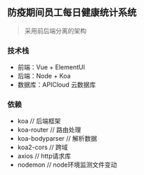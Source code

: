 ## 防疫期间员工每日健康统计系统

> 采用前后端分离的架构

### 技术栈
- 前端：Vue + ElementUI
- 后端：Node + Koa
- 数据库：APICloud 云数据库


### 依赖
 - koa            // 后端框架
 - koa-router     // 路由处理
 - koa-bodyparser // 解析数据
 - koa2-cors      // 跨域
 - axios          // http请求库
 - nodemon        // node环境监测文件变动